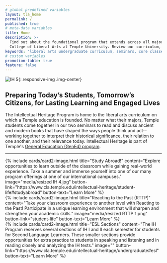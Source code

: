 ```yaml
---
# global predefined variables
layout: tla_home
permalink: /
published: true
# meta-data variables
title: Home
description: >-
  Find out about the foundational program that extends across all majors; study Intellectual Heritage at the
  College of Liberal Arts at Temple University. Review our curriculum, seminars, and core classes.
keywords: 'liberal arts undergraduate curriculum, seminars, core classes'
# custom variables
promotion-table: true
feature: false
---
```

![IH 5]({{site.baseurl}}/media/resized2hero.png){:.responsive-img .img-center}

## Preparing Today’s Students, Tomorrow’s Citizens, for Lasting Learning and Engaged Lives
The Intellectual Heritage Program is home to the liberal arts curriculum on which a Temple education is founded. No matter what their majors, Temple students come together in our two seminars to read and discuss ancient and modern books that have shaped the ways people think and act--working together to interpret their historical significance, their relation to one another, and their relevance today. Intellectual Heritage is part of Temple's [General Education (GenEd) program](https://gened.temple.edu/).

___

<div class="row row-wide">
  <div class="col m12 l4">{% include cards/card2-image.html
    title="Study Abroad!"
    content="Explore opportunities to learn outside of the classroom while gaining real-world experience. Take a summer and immerse yourself into one of our many program offerings at one of our international campuses."
    image="media/resized IH 4.jpg"
    button-link="https://www.cla.temple.edu/intellectual-heritage/student-life#studyabroad"
    button-text="Learn More" %}
  </div>
  <div class="row row-wide">
    <div class="col m12 l4">{% include cards/card2-image.html
      title="Reacting to the Past (RTTP)"
      content="Take your classroom experience to another level with Reacting to the Past! Participate in a unique learning environment that will sharpen and strengthen your academic skills."
      image="media/resized RTTP 1.png"
      button-link="student-life"
      button-text="Learn More" %}
    </div>
    <div class="row row-wide">
      <div class="col m12 l4">{% include cards/card2-image.html
        title="ESL Sections"
        content="The IH Program reserves several sections of IH I and II each semester for students for Second Language Learners. These smaller sections provide opportunities for extra practice to students in speaking and listening and in reading closely and analyzing the IH texts."
        image=""
        button-link="https://www.cla.temple.edu/intellectual-heritage/undergraduate#esl"
        button-text="Learn More" %}
      </div>
</div>
